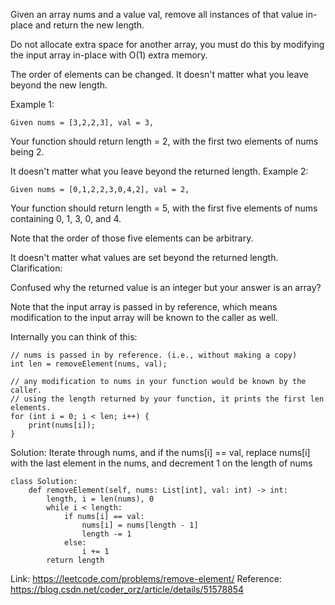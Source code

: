 Given an array nums and a value val, remove all instances of that value in-place and return the new length.

Do not allocate extra space for another array, you must do this by modifying the input array in-place with O(1) extra memory.

The order of elements can be changed. It doesn't matter what you leave beyond the new length.

Example 1:

```
Given nums = [3,2,2,3], val = 3,

```
Your function should return length = 2, with the first two elements of nums being 2.

It doesn't matter what you leave beyond the returned length.
Example 2:

```
Given nums = [0,1,2,2,3,0,4,2], val = 2,

```
Your function should return length = 5, with the first five elements of nums containing 0, 1, 3, 0, and 4.

Note that the order of those five elements can be arbitrary.

It doesn't matter what values are set beyond the returned length.
Clarification:

Confused why the returned value is an integer but your answer is an array?

Note that the input array is passed in by reference, which means modification to the input array will be known to the caller as well.

Internally you can think of this:

```
// nums is passed in by reference. (i.e., without making a copy)
int len = removeElement(nums, val);

// any modification to nums in your function would be known by the caller.
// using the length returned by your function, it prints the first len elements.
for (int i = 0; i < len; i++) {
    print(nums[i]);
}
```

Solution: Iterate through nums, and if the nums[i] == val, replace nums[i] with the last element in the nums, and decrement 1 on the length of nums

```
class Solution:
    def removeElement(self, nums: List[int], val: int) -> int:
        length, i = len(nums), 0
        while i < length:
            if nums[i] == val:
                nums[i] = nums[length - 1]
                length -= 1
            else:
                i += 1
        return length
```

Link: https://leetcode.com/problems/remove-element/
Reference: https://blog.csdn.net/coder_orz/article/details/51578854

